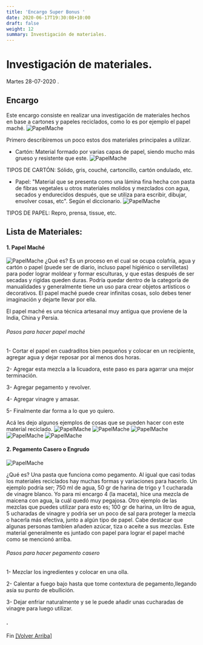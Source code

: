 ```yaml
---
title: 'Encargo Super Bonus '
date: 2020-06-17T19:30:08+10:00
draft: false
weight: 12
summary: Investigación de materiales.
---
```


# Investigación de materiales.
Martes 28-07-2020
.

## Encargo
Este encargo consiste en realizar una investigación de materiales hechos en base a cartones y papeles reciclados, como lo es por ejemplo el papel maché.
![PapelMache](/img/encargoSBmateriales/tres.jpg)

Primero describiremos un poco estos dos materiales principales a utilizar.
- Cartón: Material formado por varias capas de papel, siendo mucho más grueso y resistente que este.
![PapelMache](/img/encargoSBmateriales/carton.jpg)

TIPOS DE CARTÓN: Sólido, gris, couché, cartoncillo, cartón ondulado, etc.

- Papel: "Material que se presenta como una lámina fina hecha con pasta de fibras vegetales u otros materiales molidos y mezclados con agua, secados y endurecidos después, que se utiliza para escribir, dibujar, envolver cosas, etc". Según el diccionario.
![PapelMache](/img/encargoSBmateriales/papel.jpg)

TIPOS DE PAPEL: Repro, prensa, tissue, etc.

## Lista de Materiales:

#### 1. Papel Maché
![PapelMache](/img/encargoSBmateriales/pamache.jpg)
¿Qué es? Es un proceso en el cual se ocupa colafría, agua y cartón o papel (puede ser de diario, incluso papel higiénico o servilletas) para poder lograr moldear y formar esculturas, y que estas después de ser secadas y rigidas queden duras. Podría quedar dentro de la categoría de manualidades y generalmente tiene un uso para crear objetos artísticos o decorativos. El papel maché puede crear infinitas cosas, solo debes tener imaginación y dejarte llevar por ella.

El papel maché es una técnica artesanal muy antigua que proviene de la India, China y Persia.

###### Pasos para hacer papel maché
1- Cortar el papel en cuadraditos bien pequeños y colocar en un recipiente, agregar agua y dejar reposar por al menos dos horas.

2- Agregar esta mezcla a la licuadora, este paso es para agarrar una mejor terminación.

3- Agregar pegamento y revolver.

4- Agregar vinagre y amasar.

5- Finalmente dar forma a lo que yo quiero.


Acá les dejo algunos ejemplos de cosas que se pueden hacer con este material reciclado.
![PapelMache](/img/encargoSBmateriales/3.jpg)
![PapelMache](/img/encargoSBmateriales/7.jpg)
![PapelMache](/img/encargoSBmateriales/2.jpg)
![PapelMache](/img/encargoSBmateriales/1.jpg)
![PapelMache](/img/encargoSBmateriales/6.jpg)


#### 2. Pegamento Casero o Engrudo
![PapelMache](/img/encargoSBmateriales/pega.jpg)

¿Qué es? Una pasta que funciona como pegamento. Al igual que casi todas los materiales reciclados hay muchas formas y variaciones para hacerlo. Un ejemplo podría ser; 750 ml de agua, 50 gr de harina de trigo y 1 cucharada de vinagre blanco. Yo para mi encargo 4 (la maceta), hice una mezcla de maicena con agua, la cuál quedó muy pegajosa. Otro ejemplo de las mezclas que puedes utilizar para esto es; 100 gr de harina, un litro de agua, 5 ucharadas de vinagre y podría ser un poco de sal para proteger la mezcla o hacerla más efectiva, junto a algún tipo de papel. Cabe destacar que algunas personas tambien añaden azúcar, tiza o aceite a sus mezclas. Este material generalmente es juntado con papel para lograr el papel maché como se mencionó arriba.

###### Pasos para hacer pegamento casero
1- Mezclar los ingredientes y colocar en una olla.

2- Calentar a fuego bajo hasta que tome contextura de pegamento,llegando asía su punto de ebullición.

3- Dejar enfriar naturalmente y se le puede añadir unas cucharadas de vinagre para luego utilizar.


#### . 

Fin
[[Volver Arriba]](#top)





